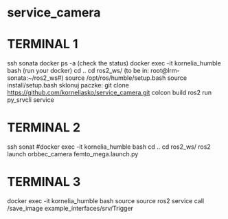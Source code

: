 # service_camera

# TERMINAL 1
ssh sonata
docker ps -a (check the status)
docker exec -it kornelia_humble bash (run your docker)
cd ..
cd ros2_ws/ (to be in: root@lrm-sonata:~/ros2_ws#)
source /opt/ros/humble/setup.bash
source install/setup.bash
sklonuj paczke: git clone https://github.com/korneliasko/service_camera.git
colcon build
ros2 run py_srvcli service

# TERMINAL 2
ssh sonat
#docker exec -it kornelia_humble bash
cd ..
cd ros2_ws/
ros2 launch orbbec_camera femto_mega.launch.py

# TERMINAL 3
docker exec -it kornelia_humble bash
source
source
ros2 service call /save_image example_interfaces/srv/Trigger

